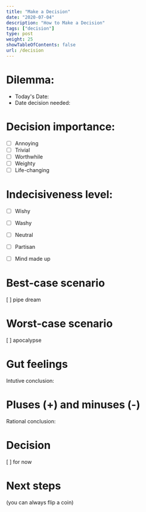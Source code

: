 ```yaml
---
title: "Make a Decision"
date: "2020-07-04"
description: "How to Make a Decision"
tags: ["decision"]
type: post
weight: 25
showTableOfContents: false
url: /decision
---
```


# Dilemma:

- Today's Date:
- Date decision needed:

# Decision importance:
- [ ] Annoying
- [ ] Trivial
- [ ] Worthwhile
- [ ] Weighty
- [ ] Life-changing

# Indecisiveness level:
- [ ] Wishy
- [ ] Washy
- [ ] Neutral
- [ ] Partisan
- [ ] Mind made up


# Best-case scenario


[ ] pipe dream

# Worst-case scenario


[ ] apocalypse

# Gut feelings

Intutive conclusion:

# Pluses (+) and minuses (-)


Rational conclusion:


# Decision 

[ ] for now


# Next steps



(you can always flip a coin)